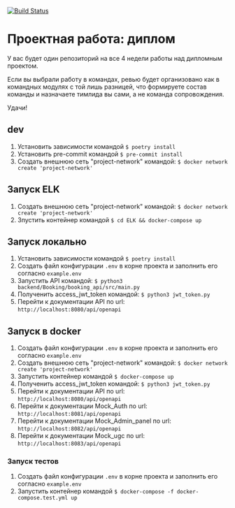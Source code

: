 [![Build Status](https://github.com/GA10v/graduate_work/actions/workflows/checks.yml/badge.svg?branch=main)](https://github.com/GA10v/graduate_work/actions/workflows/checks.yml)

# Проектная работа: диплом

У вас будет один репозиторий на все 4 недели работы над дипломным проектом.

Если вы выбрали работу в командах, ревью будет организовано как в командных модулях с той лишь разницей, что формируете состав команды и назначаете тимлида вы сами, а не команда сопровождения.

Удачи!

## dev

1. Установить зависимости командой
   `$ poetry install`
2. Установить pre-commit командой
   `$ pre-commit install`
3. Создать внешнюю сеть "project-network" командой:
   `$ docker network create 'project-network'`

## Запуск ELK

1. Создать внешнюю сеть "project-network" командой:
   `$ docker network create 'project-network'`
2. Зпустить контейнер командой
   `$ cd ELK && docker-compose up`

## Запуск локально

1. Установить зависимости командой
   `$ poetry install`
2. Создать файл конфигурации `.env` в корне проекта и заполнить его согласно `example.env`
3. Запустить API командой:
   `$ python3 backend/Booking/booking_api/src/main.py`
4. Полученить access_jwt_token командой:
   `$ python3 jwt_token.py`
5. Перейти к документации API по url: `http://localhost:8080/api/openapi`

## Запуск в docker

1. Создать файл конфигурации `.env` в корне проекта и заполнить его согласно `example.env`
2. Создать внешнюю сеть "project-network" командой:
   `$ docker network create 'project-network'`
3. Запустить контейнер командой
   `$ docker-compose up`
4. Полученить access_jwt_token командой:
   `$ python3 jwt_token.py`
5. Перейти к документации API по url: `http://localhost:8080/api/openapi`
6. Перейти к документации Mock_Auth по url: `http://localhost:8081/api/openapi`
7. Перейти к документации Mock_Admin_panel по url: `http://localhost:8082/api/openapi`
8. Перейти к документации Mock_ugc по url: `http://localhost:8083/api/openapi`

### Запуск тестов

1. Создать файл конфигурации `.env` в корне проекта и заполнить его согласно `example.env`
2. Запустить контейнер командой
   `$ docker-compose -f docker-compose.test.yml up`
